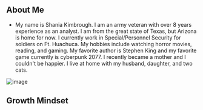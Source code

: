 ## About Me
* My name is Shania Kimbrough. I am an army veteran with over 8 years experience as an analyst. I am from the great state of Texas, but Arizona is home for now. I currently work in Special/Personnel Security for soldiers on Ft. Huachuca.  My hobbies include watching horror movies, reading, and gaming. My favorite author is Stephen King and my favorite game currently is cyberpunk 2077. I recently became a mother and I couldn't be happier. I live at home with my husband, daughter, and two cats. 

![image](https://user-images.githubusercontent.com/86278910/122862448-01cd5400-d2d6-11eb-96e3-071c4481c7c9.jpg)

## Growth Mindset 
